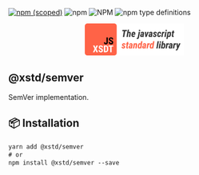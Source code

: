
[![npm (scoped)](https://img.shields.io/npm/v/@xstd/semver.svg)](https://www.npmjs.com/package/@xstd/semver)
![npm](https://img.shields.io/npm/dm/@xstd/semver.svg)
![NPM](https://img.shields.io/npm/l/@xstd/semver.svg)
![npm type definitions](https://img.shields.io/npm/types/@xstd/semver.svg)

<center>

<img height="64" src="https://raw.githubusercontent.com/xstd-js/website/refs/heads/main/assets/logo/logo-large-light.svg">

</center>

## @xstd/semver

SemVer implementation.

## 📦 Installation

```shell
yarn add @xstd/semver
# or
npm install @xstd/semver --save
```
